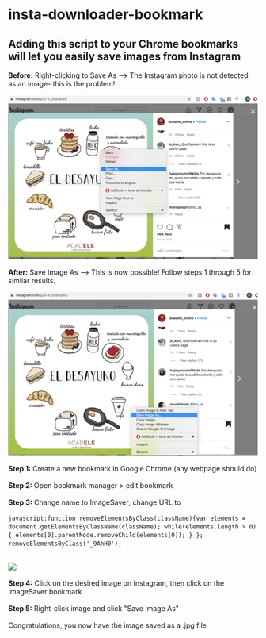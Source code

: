 # insta-downloader-bookmark


## Adding this script to your Chrome bookmarks will let you easily save images from Instagram 

**Before:** Right-clicking to Save As --> The Instagram photo is not detected as an image- this is the problem!

<img src="images/before.png" width=600>
<br /> 

**After:** Save Image As  --> This is now possible!  Follow steps 1 through 5 for similar results. 

<img src="images/after.png" width=600>

<br />


**Step 1:** Create a new bookmark in Google Chrome (any webpage should do)
<br />  
**Step 2:** Open bookmark manager > edit bookmark
<br />  
**Step 3:** Change name to ImageSaver; change URL to 

```javascript:function removeElementsByClass(className){var elements = document.getElementsByClassName(className); while(elements.length > 0){ elements[0].parentNode.removeChild(elements[0]); } }; removeElementsByClass('_9AhH0');```

<br />
<img src="images/bookmark_editor.png" width=600>


<br />

**Step 4:** Click on the desired image on Instagram, then click on the ImageSaver bookmark
<br />  
**Step 5:** Right-click image and click "Save Image As"
<br />  
Congratulations, you now have the image saved as a .jpg file


